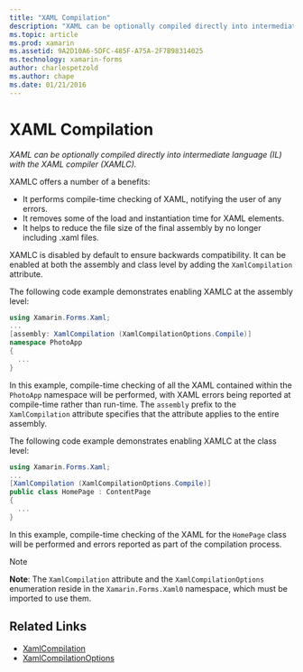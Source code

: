 ```yaml
---
title: "XAML Compilation"
description: "XAML can be optionally compiled directly into intermediate language (IL) with the XAML compiler (XAMLC)."
ms.topic: article
ms.prod: xamarin
ms.assetid: 9A2D10A6-5DFC-485F-A75A-2F7B98314025
ms.technology: xamarin-forms
author: charlespetzold
ms.author: chape
ms.date: 01/21/2016
---
```


# XAML Compilation

_XAML can be optionally compiled directly into intermediate language (IL) with the XAML compiler (XAMLC)._

XAMLC offers a number of a benefits:

- It performs compile-time checking of XAML, notifying the user of any errors.
- It removes some of the load and instantiation time for XAML elements.
- It helps to reduce the file size of the final assembly by no longer including .xaml files.

XAMLC is disabled by default to ensure backwards compatibility. It can be enabled at both the assembly and class level by adding the `XamlCompilation` attribute.

The following code example demonstrates enabling XAMLC at the assembly level:

```csharp
using Xamarin.Forms.Xaml;
...
[assembly: XamlCompilation (XamlCompilationOptions.Compile)]
namespace PhotoApp
{
  ...
}
```

In this example, compile-time checking of all the XAML contained within the `PhotoApp` namespace will be performed,
with XAML errors being reported at compile-time rather than run-time.
The `assembly` prefix to the `XamlCompilation` attribute specifies that the attribute applies to the entire assembly.

The following code example demonstrates enabling XAMLC at the class level:

```csharp
using Xamarin.Forms.Xaml;
...
[XamlCompilation (XamlCompilationOptions.Compile)]
public class HomePage : ContentPage
{
  ...
}
```

In this example, compile-time checking of the XAML for the `HomePage`
class will be performed and errors reported as part of the compilation process.

> [!NOTE]
> **Note**: The `XamlCompilation` attribute and the `XamlCompilationOptions` enumeration reside in the `Xamarin.Forms.Xaml0` namespace, which must be imported to use them.


## Related Links

- [XamlCompilation](https://developer.xamarin.com/api/type/Xamarin.Forms.Xaml.XamlCompilationAttribute/)
- [XamlCompilationOptions](https://developer.xamarin.com/api/type/Xamarin.Forms.Xaml.XamlCompilationOptions/)
